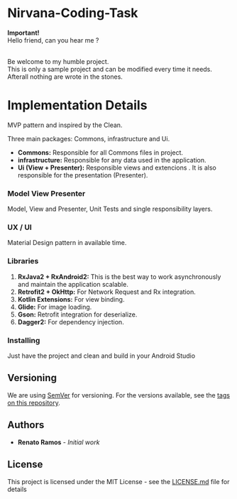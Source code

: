 # Nirvana-Coding-Task
**Important!** 
<br />Hello friend, can you hear me ?

<br />Be welcome to my humble project.
<br />This is only a sample project and can be modified every time it needs. 
<br />Afterall nothing are wrote in the stones.

# Implementation Details

MVP pattern and inspired by the Clean.

Three main packages: Commons, infrastructure and Ui.

- **Commons:** Responsible for all Commons files in project.
- **infrastructure:** Responsible for any data used in the application.
- **Ui (View + Presenter):** Responsible views and extencions . It is also responsible for the presentation (Presenter).

### Model View Presenter

Model, View and Presenter, Unit Tests and single responsibility layers.

### UX / UI

Material Design pattern in available time.

### Libraries

1. **RxJava2 + RxAndroid2:** This is the best way to work asynchronously and maintain the application scalable.
2. **Retrofit2 + OkHttp:** For Network Request and Rx integration.
3. **Kotlin Extensions:** For view binding.
4. **Glide:** For image loading.
5. **Gson:** Retrofit integration for deserialize.
6. **Dagger2:** For dependency injection.

### Installing
Just have the project and clean and build in your Android Studio

## Versioning

We are using [SemVer](http://semver.org/) for versioning. For the versions available, see the [tags on this repository](https://github.com/Ckdeveloper/Nirvana-Coding-Task/tags). 

## Authors

* **Renato Ramos** - *Initial work*

## License

This project is licensed under the MIT License - see the [LICENSE.md](LICENSE.md) file for details